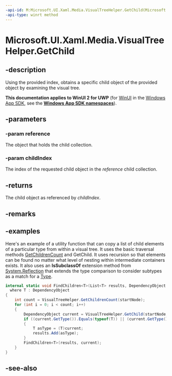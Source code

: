 ```yaml
---
-api-id: M:Microsoft.UI.Xaml.Media.VisualTreeHelper.GetChild(Microsoft.UI.Xaml.DependencyObject,System.Int32)
-api-type: winrt method
---
```


<!-- Method syntax
public Windows.UI.Xaml.DependencyObject GetChild(Windows.UI.Xaml.DependencyObject reference, System.Int32 childIndex)
-->

# Microsoft.UI.Xaml.Media.VisualTreeHelper.GetChild

## -description
Using the provided index, obtains a specific child object of the provided object by examining the visual tree.

**This documentation applies to WinUI 2 for UWP** (for [WinUI](/windows/apps/winui/winui3/) in the [Windows App SDK](/windows/apps/windows-app-sdk/), see the **[Windows App SDK namespaces](/windows/windows-app-sdk/api/winrt/)**).

## -parameters
### -param reference
The object that holds the child collection.

### -param childIndex
The index of the requested child object in the *reference* child collection.

## -returns
The child object as referenced by *childIndex*.

## -remarks

## -examples
Here's an example of a utility function that can copy a list of child elements of a particular type from within a visual tree. It uses the basic traversal methods [GetChildrenCount](visualtreehelper_getchildrencount_935443003.md) and GetChild. It uses recursion so that elements can be found no matter what level of nesting within intermediate containers exists. It also uses an **IsSubclassOf** extension method from [System.Reflection](/dotnet/api/system.reflection?view=dotnet-uwp-10.0&preserve-view=true) that extends the type comparison to consider subtypes as a match for a [Type](/dotnet/api/system.type?view=dotnet-uwp-10.0&preserve-view=true).

```csharp
internal static void FindChildren<T>(List<T> results, DependencyObject startNode)
  where T : DependencyObject
{
    int count = VisualTreeHelper.GetChildrenCount(startNode);
    for (int i = 0; i < count; i++)
    {
        DependencyObject current = VisualTreeHelper.GetChild(startNode, i);
        if ((current.GetType()).Equals(typeof(T)) || (current.GetType().GetTypeInfo().IsSubclassOf(typeof(T))))
        {
            T asType = (T)current;
            results.Add(asType);
        }
        FindChildren<T>(results, current);
    }
}
```



## -see-also
